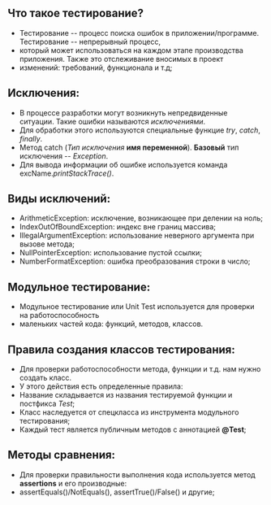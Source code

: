 ## Что такое тестирование? 

* Тестирование -- процесс поиска ошибок в приложении/программе. Тестирование -- непрерывный процесс, 
* который может использоваться на каждом этапе производства приложения. Также это отслеживание вносимых в проект
* изменений: требований, функционала и т.д; 

## Исключения:

* В процессе разработки могут возникнуть непредвиденные ситуации. Такие ошибки называются _исключениями_. 
* Для обработки этого используются специальные функцие _try_, _catch_, _finally_.
* Метод catch (_Тип исключения_ **имя переменной**). **Базовый** тип исключения -- _Exception_. 
* Для вывода информации об ошибке используется команда excName._printStackTrace()_. 

## Виды исключений:

* ArithmeticException: исключение, возникающее при делении на ноль;
* IndexOutOfBoundException: индекс вне границ массива;
* IllegalArgumentException: использование неверного аргумента при вызове метода;
* NullPointerException: использование пустой ссылки;
* NumberFormatException: ошибка преобразования строки в число;

## Модульное тестирование:

* Модульное тестирование или Unit Test используется для проверки на работоспособность 
* маленьких частей кода: функций, методов, классов. 

## Правила создания классов тестирования:

* Для проверки работоспособности метода, функции и т.д. нам нужно создать класс. 
* У этого действия есть определенные правила:
* Название складывается из названия тестируемой функции и постфикса _Test_;
* Класс наследуется от спецкласса из инструмента модульного тестирования;
* Каждый тест является публичным методов с аннотацией **@Test**;

## Методы сравнения:

* Для проверки правильности выполнения кода используется метод **assertions** и его производные: 
* assertEquals()/NotEquals(), assertTrue()/False() и другие; 